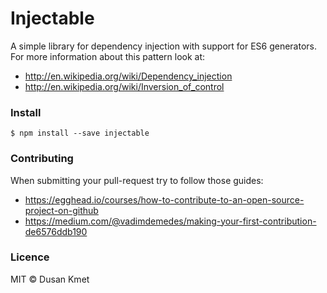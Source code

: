 # Injectable

A simple library for dependency injection with support for ES6 generators. For more information about this pattern look at:
* http://en.wikipedia.org/wiki/Dependency_injection
* http://en.wikipedia.org/wiki/Inversion_of_control


### Install

`$ npm install --save injectable`


### Contributing

When submitting your pull-request try to follow those guides:
* https://egghead.io/courses/how-to-contribute-to-an-open-source-project-on-github
* https://medium.com/@vadimdemedes/making-your-first-contribution-de6576ddb190


### Licence

MIT © Dusan Kmet
